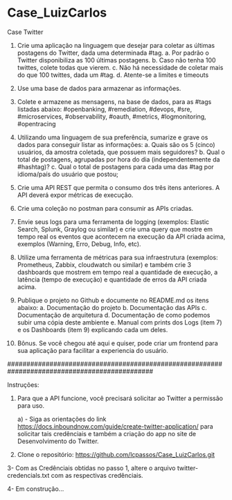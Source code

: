 # Case_LuizCarlos
 
Case Twitter

1.	Crie uma aplicação na linguagem que desejar para coletar as últimas postagens do Twitter, dada uma determinada #tag.
a.	Por padrão o Twitter disponibiliza as 100 últimas postagens.
b.	Caso não tenha 100 twittes, colete todas que vierem.
c.	Não há necessidade de coletar mais do que 100 twittes, dada um #tag.
d.	Atente-se a limites e timeouts

2.	Use uma base de dados para armazenar as informações.

3.	Colete e armazene as mensagens, na base de dados, para as #tags listadas abaixo:
#openbanking, #remediation, #devops, #sre, #microservices, #observability, #oauth, #metrics, #logmonitoring, #opentracing

4.	Utilizando uma linguagem de sua preferência, sumarize e grave os dados para conseguir listar as informações:
a.	Quais são os 5 (cinco) usuários, da amostra coletada, que possuem mais seguidores?
b.	Qual o total de postagens, agrupadas por hora do dia (independentemente da #hashtag)? 
c.	Qual o total de postagens para cada uma das #tag por idioma/país do usuário que postou;

5.	Crie uma API REST que permita o consumo dos três itens anteriores. A API deverá expor métricas de execução. 

6.	Crie uma coleção no postman para consumir as APIs criadas.

7.	Envie seus logs para uma ferramenta de logging (exemplos: Elastic Search, Splunk, Graylog ou similar) e crie uma query que mostre em tempo real os eventos que acontecem na execução da API criada acima, exemplos (Warning, Erro, Debug, Info, etc).

8.	Utilize uma ferramenta de métricas para sua infraestrutura (exemplos: Prometheus, Zabbix, cloudwatch ou similar) e também crie 3 dashboards que mostrem em tempo real a quantidade de execução, a latência (tempo de execução) e quantidade de erros da API criada acima.

 
9.	Publique o projeto no Github e documente no README.md os itens abaixo:
a.	Documentação do projeto
b.	Documentação das APIs 
c.	Documentação de arquitetura
d.	Documentação de como podemos subir uma cópia deste ambiente
e.	Manual com prints dos Logs (item 7) e os Dashboards (item 9) explicando cada um deles.

10. Bônus. Se você chegou até aqui e quiser, pode criar um frontend para sua aplicação para facilitar a experiencia do usuário.

##############################################################################################

Instruções:
1. Para que a API funcione, você precisará solicitar ao Twitter a permissão para uso.

	a) - Siga as orientações do link https://docs.inboundnow.com/guide/create-twitter-application/  para solicitar tais credênciais e também a criação do app no site de Desenvolvimento do Twitter.

2. Clone o repositório: https://github.com/lcpassos/Case_LuizCarlos.git

3- Com as Credênciais obtidas no passo 1, altere o arquivo twitter-credencials.txt com as respectivas credênciais.

4- Em construção...

